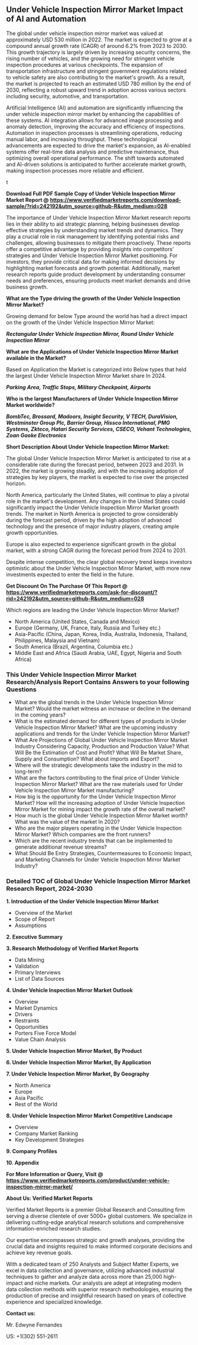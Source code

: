 <h2>Under Vehicle Inspection Mirror Market Impact of AI and Automation</h2><p>The global under vehicle inspection mirror market was valued at approximately USD 530 million in 2022. The market is expected to grow at a compound annual growth rate (CAGR) of around 6.2% from 2023 to 2030. This growth trajectory is largely driven by increasing security concerns, the rising number of vehicles, and the growing need for stringent vehicle inspection procedures at various checkpoints. The expansion of transportation infrastructure and stringent government regulations related to vehicle safety are also contributing to the market's growth. As a result, the market is projected to reach an estimated USD 780 million by the end of 2030, reflecting a robust upward trend in adoption across various sectors including security, automotive, and transportation.</p><p>Artificial Intelligence (AI) and automation are significantly influencing the under vehicle inspection mirror market by enhancing the capabilities of these systems. AI integration allows for advanced image processing and anomaly detection, improving the accuracy and efficiency of inspections. Automation in inspection processes is streamlining operations, reducing manual labor, and increasing throughput. These technological advancements are expected to drive the market's expansion, as AI-enabled systems offer real-time data analysis and predictive maintenance, thus optimizing overall operational performance. The shift towards automated and AI-driven solutions is anticipated to further accelerate market growth, making inspection processes more reliable and efficient.</p>t</p><p id="" class=""><strong>Download Full PDF Sample Copy of Under Vehicle Inspection Mirror Market Report @ <a href="https://www.verifiedmarketreports.com/download-sample/?rid=242192&utm_source=github-R&utm_medium=028" target="_blank">https://www.verifiedmarketreports.com/download-sample/?rid=242192&utm_source=github-R&utm_medium=028</a></strong></p><p>The importance of&nbsp;Under Vehicle Inspection Mirror Market research reports lies in their ability to aid strategic planning, helping businesses develop effective strategies by understanding market trends and dynamics. They play a crucial role in risk management by identifying potential risks and challenges, allowing businesses to mitigate them proactively. These reports offer a competitive advantage by providing insights into competitors' strategies and Under Vehicle Inspection Mirror Market positioning. For investors, they provide critical data for making informed decisions by highlighting market forecasts and growth potential. Additionally, market research reports guide product development by understanding consumer needs and preferences, ensuring products meet market demands and drive business growth.</p><p><strong>What are the&nbsp;Type driving the growth of the Under Vehicle Inspection Mirror Market?</strong></p><p id="" class="">Growing demand for below Type around the world has had a direct impact on the growth of the Under Vehicle Inspection Mirror Market:</p><em><strong>Rectangular Under Vehicle Inspection Mirror, Round Under Vehicle Inspection Mirror</strong></em></p><strong>What are the&nbsp;Applications&nbsp;of Under Vehicle Inspection Mirror Market available in the Market?</strong></p><p id="" class="">Based on Application the Market is categorized into Below types that held the largest Under Vehicle Inspection Mirror Market share In 2024.</p><em><strong>Parking Area, Traffic Stops, Military Checkpoint, Airports</strong></em></p><strong>Who is the largest Manufacturers of Under Vehicle Inspection Mirror Market worldwide?</strong></p><p><em><strong>BombTec, Brossard, Madoors, Insight Security, V TECH, DuraVision, Westminster Group Plc, Barrier Group, Hissco International, PMG Systems, Zkteco, Hatari Security Services, CSECO, Vehant Technologies, Zoan Gaoke Electronics</strong></em></p><p id="" class=""><strong>Short Description About Under Vehicle Inspection Mirror Market:</strong></p><p>The global Under Vehicle Inspection Mirror Market is anticipated to rise at a considerable rate during the forecast period, between 2023 and 2031. In 2022, the market is growing steadily, and with the increasing adoption of strategies by key players, the market is expected to rise over the projected horizon.</p><p>North America, particularly the United States, will continue to play a pivotal role in the market's development. Any changes in the United States could significantly impact the Under Vehicle Inspection Mirror Market growth trends. The market in North America is projected to grow considerably during the forecast period, driven by the high adoption of advanced technology and the presence of major industry players, creating ample growth opportunities.</p><p>Europe is also expected to experience significant growth in the global market, with a strong CAGR during the forecast period from 2024 to 2031.</p><p>Despite intense competition, the clear global recovery trend keeps investors optimistic about the Under Vehicle Inspection Mirror Market, with more new investments expected to enter the field in the future.</p><p id="" class=""><strong>Get Discount On The Purchase Of This Report @ <a href="https://www.verifiedmarketreports.com/ask-for-discount/?rid=242192&utm_source=github-R&utm_medium=028" target="_blank">https://www.verifiedmarketreports.com/ask-for-discount/?rid=242192&utm_source=github-R&utm_medium=028</a></strong></p>Which regions are leading the Under Vehicle Inspection Mirror Market?</p><ul><li>North America (United States, Canada and Mexico)</li><li>Europe (Germany, UK, France, Italy, Russia and Turkey etc.)</li><li>Asia-Pacific (China, Japan, Korea, India, Australia, Indonesia, Thailand, Philippines, Malaysia and Vietnam)</li><li>South America (Brazil, Argentina, Columbia etc.)</li><li>Middle East and Africa (Saudi Arabia, UAE, Egypt, Nigeria and South Africa)</li></ul><h3 id="" class="">This Under Vehicle Inspection Mirror Market Research/Analysis Report Contains Answers to your following Questions</h3><ul><li>What are the global trends in the Under Vehicle Inspection Mirror Market? Would the market witness an increase or decline in the demand in the coming years?</li><li>What is the estimated demand for different types of products in Under Vehicle Inspection Mirror Market? What are the upcoming industry applications and trends for the Under Vehicle Inspection Mirror Market?</li><li>What Are Projections of Global Under Vehicle Inspection Mirror Market Industry Considering Capacity, Production and Production Value? What Will Be the Estimation of Cost and Profit? What Will Be Market Share, Supply and Consumption? What about imports and Export?</li><li>Where will the strategic developments take the industry in the mid to long-term?</li><li>What are the factors contributing to the final price of Under Vehicle Inspection Mirror Market? What are the raw materials used for Under Vehicle Inspection Mirror Market manufacturing?</li><li>How big is the opportunity for the Under Vehicle Inspection Mirror Market? How will the increasing adoption of Under Vehicle Inspection Mirror Market for mining impact the growth rate of the overall market?</li><li>How much is the global Under Vehicle Inspection Mirror Market worth? What was the value of the market In 2020?</li><li>Who are the major players operating in the Under Vehicle Inspection Mirror Market? Which companies are the front runners?</li><li>Which are the recent industry trends that can be implemented to generate additional revenue streams?</li><li>What Should Be Entry Strategies, Countermeasures to Economic Impact, and Marketing Channels for Under Vehicle Inspection Mirror Market Industry?</li></ul><h3 id="" class="">Detailed TOC of Global Under Vehicle Inspection Mirror Market Research Report, 2024-2030</h3><p id="" class=""><strong>1. Introduction of the Under Vehicle Inspection Mirror Market</strong></p><ul><li>Overview of the Market</li><li>Scope of Report</li><li>Assumptions</li></ul><p id="" class=""><strong>2. Executive Summary</strong></p><p id="" class=""><strong>3. Research Methodology of Verified Market Reports</strong></p><ul><li>Data Mining</li><li>Validation</li><li>Primary Interviews</li><li>List of Data Sources</li></ul><p id="" class=""><strong>4. Under Vehicle Inspection Mirror Market Outlook</strong></p><ul><li>Overview</li><li>Market Dynamics</li><li>Drivers</li><li>Restraints</li><li>Opportunities</li><li>Porters Five Force Model</li><li>Value Chain Analysis</li></ul><p id="" class=""><strong>5. Under Vehicle Inspection Mirror Market, By Product</strong></p><p id="" class=""><strong>6. Under Vehicle Inspection Mirror Market, By Application</strong></p><p id="" class=""><strong>7. Under Vehicle Inspection Mirror Market, By Geography</strong></p><ul><li>North America</li><li>Europe</li><li>Asia Pacific</li><li>Rest of the World</li></ul><p id="" class=""><strong>8. Under Vehicle Inspection Mirror Market Competitive Landscape</strong></p><ul><li>Overview</li><li>Company Market Ranking</li><li>Key Development Strategies</li></ul><p id="" class=""><strong>9. Company Profiles</strong></p><p id="" class=""><strong>10. Appendix</strong></p><p id="" class=""><strong>For More Information or Query, Visit @ <a href="https://www.verifiedmarketreports.com/product/under-vehicle-inspection-mirror-market/" target="_blank">https://www.verifiedmarketreports.com/product/under-vehicle-inspection-mirror-market/</a></strong></p><p id="" class=""><strong>About Us: Verified Market Reports</strong></p><p id="" class="">Verified Market Reports is a premier Global Research and Consulting firm serving a diverse clientele of over 5000+ global customers. We specialize in delivering cutting-edge analytical research solutions and comprehensive information-enriched research studies.</p><p id="" class="">Our expertise encompasses strategic and growth analyses, providing the crucial data and insights required to make informed corporate decisions and achieve key revenue goals.</p><p id="" class="">With a dedicated team of 250 Analysts and Subject Matter Experts, we excel in data collection and governance, utilizing advanced industrial techniques to gather and analyze data across more than 25,000 high-impact and niche markets. Our analysts are adept at integrating modern data collection methods with superior research methodologies, ensuring the production of precise and insightful research based on years of collective experience and specialized knowledge.</p><p id="" class=""><strong>Contact us:</strong></p><p id="" class="">Mr. Edwyne Fernandes</p><p id="" class="">US: +1(302) 551-2611</p>